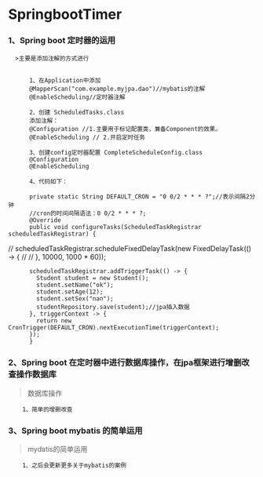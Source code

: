 # SpringbootTimer
  
  ### 1、Spring boot 定时器的运用
      
      >主要是添加注解的方式进行
      
         
          1、在Application中添加
          @MapperScan("com.example.myjpa.dao")//mybatis的注解
          @EnableScheduling//定时器注解
          
          2、创建 ScheduledTasks.class
          添加注解：
          @Configuration //1.主要用于标记配置类，兼备Component的效果。
          @EnableScheduling // 2.开启定时任务
          
          3、创建config定时器配置 CompleteScheduleConfig.class
          @Configuration
          @EnableScheduling
          
          4、代码如下：
          
          private static String DEFAULT_CRON = "0 0/2 * * * ?";//表示间隔2分钟
          //cron的时间间隔语法：0 0/2 * * * ?;
          @Override
          public void configureTasks(ScheduledTaskRegistrar scheduledTaskRegistrar) {

//        scheduledTaskRegistrar.scheduleFixedDelayTask(new FixedDelayTask(() -> {
//
//        }, 10000, 1000 * 60));

          scheduledTaskRegistrar.addTriggerTask(() -> {
            Student student = new Student();
            student.setName("ok");
            student.setAge(12);
            student.setSex("nan");
            studentRepository.save(student);//jpa插入数据
          }, triggerContext -> {
            return new CronTrigger(DEFAULT_CRON).nextExecutionTime(triggerContext);
          });
          }
          
          
  ### 2、Spring boot 在定时器中进行数据库操作，在jpa框架进行增删改查操作数据库
  
  >数据库操作
      
        1、简单的增删改查
  
  ### 3、Spring boot mybatis 的简单运用
  
  >mydatis的简单运用
  
        1、之后会更新更多关于mybatis的案例
  
